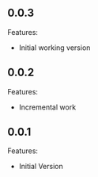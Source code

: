 ## 0.0.3

Features:

  - Initial working version 

## 0.0.2

Features:

  - Incremental work

## 0.0.1

Features:

  - Initial Version
